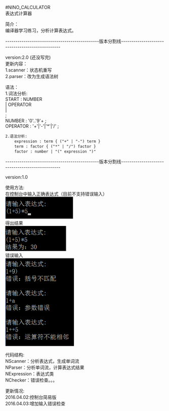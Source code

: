 
#NINO_CALCULATOR  
表达式计算器

简介：      
  编译器学习练习，分析计算表达式。

----------------------------------------------版本分割线------------------------------------------------

version:2.0 (还没写完)  
更新内容：  
	1.scanner：状态机重写  
	2.parser：改为生成语法树     

语法：      
	1.词法分析:      
		START		: NUMBER     
					| OPERATOR      
					|        
					;        
		NUMBER		: '0'..'9'+ ;       
		OPERATOR	: '+'|'-'|'*'|'/' ;       

	2.语法分析:
		expression : term { ("+" | "-") term }
		term : factor { ("*" | "/") factor }
		factor : number | "(" expression ")" 


----------------------------------------------版本分割线------------------------------------------------

version:1.0

使用方法:     
在控制台中输入正确表达式（目前不支持错误输入）      
![](https://github.com/ninovt9/NINO_CALCULATOR/blob/master/Source/console_calculator_1.png)     
得出结果      
![](https://github.com/ninovt9/NINO_CALCULATOR/blob/master/Source/console_calculator_2.png)    
错误输入    
![](https://github.com/ninovt9/NINO_CALCULATOR/blob/master/Source/2016.04.03.png)


代码结构:      
NScanner：分析表达式，生成单词流     
NParser：分析单词流，计算表达式结果     
NExpression：表达式类  
NChecker：错误检查。。。

更新情况:     
2016.04.02:控制台简易版     
2016.04.03:增加输入错误检查


